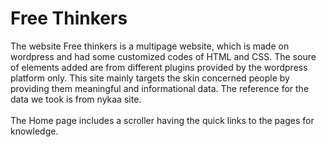 # Free Thinkers
The website Free thinkers is a multipage website, which is made on wordpress and had some customized codes of HTML and CSS. The soure of elements added are from different plugins provided by the wordpress platform only. This site mainly targets the skin concerned people by providing them meaningful and informational data. The reference for the data we took is from nykaa site. <br /> <br />The Home page includes a scroller having the quick links to the pages for knowledge. 
